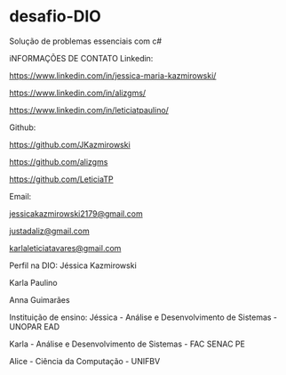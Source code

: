 # desafio-DIO
Solução de problemas essenciais com c#

iNFORMAÇÕES DE CONTATO
Linkedin:

https://www.linkedin.com/in/jessica-maria-kazmirowski/

https://www.linkedin.com/in/alizgms/

https://www.linkedin.com/in/leticiatpaulino/


Github:

https://github.com/JKazmirowski

https://github.com/alizgms

https://github.com/LeticiaTP


Email:

jessicakazmirowski2179@gmail.com

justadaliz@gmail.com 

karlaleticiatavares@gmail.com


Perfil na DIO: 
Jéssica Kazmirowski

Karla Paulino

Anna Guimarães

Instituição de ensino:
Jéssica - Análise e Desenvolvimento de Sistemas - UNOPAR EAD

Karla - Análise e Desenvolvimento de Sistemas - FAC SENAC PE

Alice - Ciência da Computação - UNIFBV
